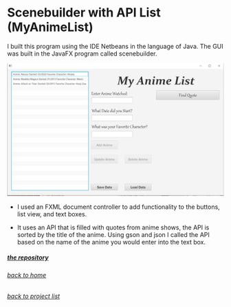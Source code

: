 <!-- layout: page
title: "animelist"
permalink: /projects/animelist/ -->

# Scenebuilder with API List (MyAnimeList)

I built this program using the IDE Netbeans in the language of Java. The GUI was built in the JavaFX program called scenebuilder. 

![Here is what the GUI looked like to give an idea of how the project worked](animelist.png)

- I used an FXML document controller to add functionality to the buttons, list view, and text boxes. 

- It uses an API that is filled with quotes from anime shows, the API is sorted by the title of the anime. Using gson and json I called the API based on the 
name of the anime you would enter into the text box. 

##### [the repository](https://github.com/jmorrison11/MyAnimeList)
###### [back to home](jmorrison11.github.io)
###### [back to project list](https://jmorrison11.github.io/projects)
